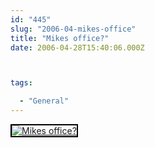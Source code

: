 ```yaml
---
id: "445"
slug: "2006-04-mikes-office"
title: "Mikes office?"
date: 2006-04-28T15:40:06.000Z



tags:

  - "General"
---
```

<div class="sqs-html-content">
  <div style="float: left; margin-right: 10px; margin-bottom: 10px;"> <a href="http://www.flickr.com/photos/mclazarus/136528498/" title="Mikes office?"><img src="http://static.flickr.com/50/136528498_4062d67fb0_m.jpg" alt="Mikes office?" style="border: solid 2px #000000;" /></a>
</div>
<p><br clear="all" /></p>
</div>
